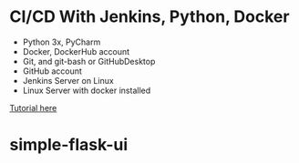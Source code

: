 # CI/CD With Jenkins, Python, Docker

- Python 3x, PyCharm
- Docker, DockerHub account
- Git, and git-bash or GitHubDesktop
- GitHub account
- Jenkins Server on Linux
- Linux Server with docker installed

[Tutorial here](https://youtu.be/jHkbtzemsGs)
# simple-flask-ui

